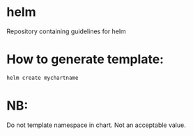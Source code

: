 # helm
Repository containing guidelines for helm

# How to generate template: 

```bash
helm create mychartname
```

# NB:
Do not template namespace in chart. Not an acceptable value.